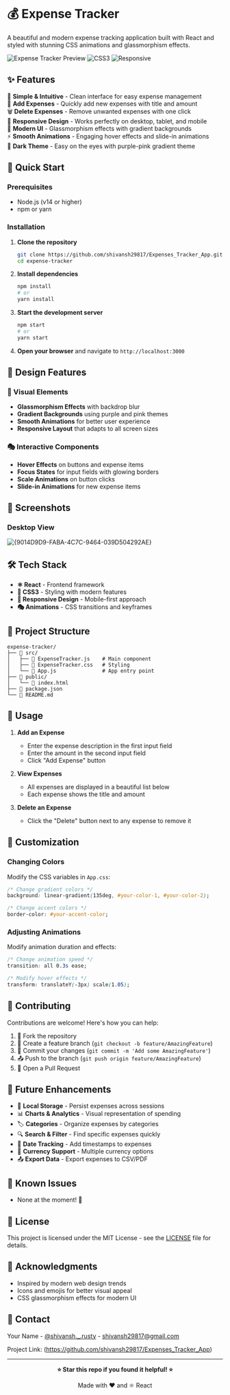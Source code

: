 # 💰 Expense Tracker

A beautiful and modern expense tracking application built with React and styled with stunning CSS animations and glassmorphism effects.

![Expense Tracker Preview](https://img.shields.io/badge/React-18.0+-blue?style=for-the-badge&logo=react)
![CSS3](https://img.shields.io/badge/CSS3-Modern-pink?style=for-the-badge&logo=css3)
![Responsive](https://img.shields.io/badge/Design-Responsive-green?style=for-the-badge)

## ✨ Features

🎯 **Simple & Intuitive** - Clean interface for easy expense management  
💸 **Add Expenses** - Quickly add new expenses with title and amount  
🗑️ **Delete Expenses** - Remove unwanted expenses with one click  
📱 **Responsive Design** - Works perfectly on desktop, tablet, and mobile  
🎨 **Modern UI** - Glassmorphism effects with gradient backgrounds  
⚡ **Smooth Animations** - Engaging hover effects and slide-in animations  
💜 **Dark Theme** - Easy on the eyes with purple-pink gradient theme  

## 🚀 Quick Start

### Prerequisites
- Node.js (v14 or higher)
- npm or yarn

### Installation

1. **Clone the repository**
   ```bash
   git clone https://github.com/shivansh29817/Expenses_Tracker_App.git
   cd expense-tracker
   ```

2. **Install dependencies**
   ```bash
   npm install
   # or
   yarn install
   ```

3. **Start the development server**
   ```bash
   npm start
   # or
   yarn start
   ```

4. **Open your browser** and navigate to `http://localhost:3000`

## 🎨 Design Features

### 🌈 Visual Elements
- **Glassmorphism Effects** with backdrop blur
- **Gradient Backgrounds** using purple and pink themes
- **Smooth Animations** for better user experience
- **Responsive Layout** that adapts to all screen sizes

### 🎭 Interactive Components
- **Hover Effects** on buttons and expense items
- **Focus States** for input fields with glowing borders
- **Scale Animations** on button clicks
- **Slide-in Animations** for new expense items

## 📱 Screenshots

### Desktop View
![{9014D9D9-FABA-4C7C-9464-039D504292AE}](https://github.com/user-attachments/assets/281b4233-a6a0-449a-945d-0cedd0bc4c1f)



## 🛠️ Tech Stack

- **⚛️ React** - Frontend framework
- **🎨 CSS3** - Styling with modern features
- **📱 Responsive Design** - Mobile-first approach
- **🎭 Animations** - CSS transitions and keyframes

## 📂 Project Structure

```
expense-tracker/
├── 📁 src/
│   ├── 📄 ExpenseTracker.js    # Main component
│   ├── 🎨 ExpenseTracker.css   # Styling
│   └── 📄 App.js               # App entry point
├── 📁 public/
│   └── 📄 index.html
├── 📄 package.json
└── 📖 README.md
```

## 🎯 Usage

1. **Add an Expense**
   - Enter the expense description in the first input field
   - Enter the amount in the second input field
   - Click "Add Expense" button

2. **View Expenses**
   - All expenses are displayed in a beautiful list below
   - Each expense shows the title and amount

3. **Delete an Expense**
   - Click the "Delete" button next to any expense to remove it

## 🎨 Customization

### Changing Colors
Modify the CSS variables in `App.css`:

```css
/* Change gradient colors */
background: linear-gradient(135deg, #your-color-1, #your-color-2);

/* Change accent colors */
border-color: #your-accent-color;
```

### Adjusting Animations
Modify animation duration and effects:

```css
/* Change animation speed */
transition: all 0.3s ease;

/* Modify hover effects */
transform: translateY(-3px) scale(1.05);
```

## 🌟 Contributing

Contributions are welcome! Here's how you can help:

1. 🍴 Fork the repository
2. 🌿 Create a feature branch (`git checkout -b feature/AmazingFeature`)
3. 💾 Commit your changes (`git commit -m 'Add some AmazingFeature'`)
4. 📤 Push to the branch (`git push origin feature/AmazingFeature`)
5. 🔄 Open a Pull Request

## 📝 Future Enhancements

- 💾 **Local Storage** - Persist expenses across sessions
- 📊 **Charts & Analytics** - Visual representation of spending
- 🏷️ **Categories** - Organize expenses by categories
- 🔍 **Search & Filter** - Find specific expenses quickly
- 📅 **Date Tracking** - Add timestamps to expenses
- 💱 **Currency Support** - Multiple currency options
- 📤 **Export Data** - Export expenses to CSV/PDF

## 🐛 Known Issues

- None at the moment! 🎉

## 📄 License

This project is licensed under the MIT License - see the [LICENSE](LICENSE) file for details.

## 🙏 Acknowledgments

- Inspired by modern web design trends
- Icons and emojis for better visual appeal
- CSS glassmorphism effects for modern UI

## 📧 Contact

Your Name - [@shivansh._.rusty](https://instagram.com/shivansh._.rusty) - shivansh29817@gmail.com

Project Link: (https://github.com/shivansh29817/Expenses_Tracker_App)

---

<div align="center">

**⭐ Star this repo if you found it helpful! ⭐**

Made with ❤️ and ⚛️ React

</div>
